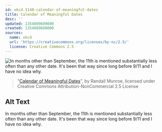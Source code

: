```yaml
---
id: xkcd.1140-calendar-of-meaningful-dates
title: Calendar of Meaningful Dates
desc: ''
updated: 1354089600000
created: 1354089600000
sources:
  name: xkcd
  url: 'https://creativecommons.org/licenses/by-nc/2.5/'
  license: Creative Commons 2.5
---
```

![In months other than September, the 11th is mentioned substantially less often than any other date. It's been that way since long before 9/11 and I have no idea why.](https://imgs.xkcd.com/comics/calendar_of_meaningful_dates.png)
> "[Calendar of Meaningful Dates](https://xkcd.com/1140/)", by Randall Munroe, licensed under Creative Commons Attribution-NonCommercial 2.5 License

## Alt Text
In months other than September, the 11th is mentioned substantially less often than any other date. It's been that way since long before 9/11 and I have no idea why.
